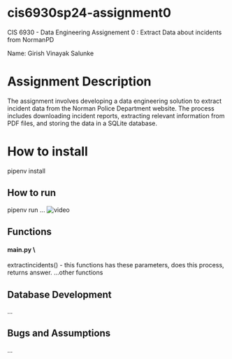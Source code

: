 # cis6930sp24-assignment0
CIS 6930 - Data Engineering Assignement 0 : Extract Data about incidents from NormanPD

Name: Girish Vinayak Salunke

# Assignment Description
The assignment involves developing a data engineering solution to extract incident data from the Norman Police Department website. The process includes downloading incident reports, extracting relevant information from PDF files, and storing the data in a SQLite database.

# How to install
pipenv install

## How to run
pipenv run ...
![video](video)


## Functions
#### main.py \
extractincidents() - this functions has these parameters, does this process, returns answer.
...other functions

## Database Development
...

## Bugs and Assumptions
...